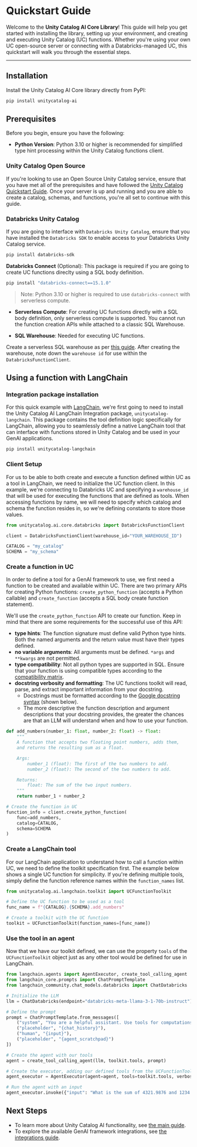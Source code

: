 # Quickstart Guide

Welcome to the **Unity Catalog AI Core Library**! This guide will help you get started with installing the library, setting up your environment, and creating and executing Unity Catalog (UC) functions. Whether you're using your own UC open-source server or connecting with a Databricks-managed UC, this quickstart will walk you through the essential steps.

---

## Installation

Install the Unity Catalog AI Core library directly from PyPI:

```sh
pip install unitycatalog-ai
```

## Prerequisites

Before you begin, ensure you have the following:

- **Python Version**: Python 3.10 or higher is recommended for simplified type hint processing within the Unity Catalog functions client.

### Unity Catalog Open Source

If you're looking to use an Open Source Unity Catalog service, ensure that you have met all of the prerequisites and have followed the
[Unity Catalog Quickstart Guide](../quickstart.md). Once your server is up and running and you are able to create a catalog, schemas, and functions, you're all set to continue with this guide.

### Databricks Unity Catalog

If you are going to interface with ``Databricks Unity Catalog``, ensure that you have installed the ``Databricks SDK`` to enable access
to your Databricks Unity Catalog service.

```sh
pip install databricks-sdk
```

**Databricks Connect** (Optional): This package is required if you are going to create UC functions direclty using a SQL body definition.

```sh
pip install "databricks-connect==15.1.0"
```

>Note: Python 3.10 or higher is required to use `databricks-connect` with serverless compute.

- **Serverless Compute**: For creating UC functions directly with a SQL body definition, only serverless compute is supported. You cannot run the
function creation APIs while attached to a classic SQL Warehouse.

- **SQL Warehouse**: Needed for executing UC functions.

Create a serverless SQL warehouse as per [this guide](https://docs.databricks.com/en/compute/sql-warehouse/create.html). After creating the warehouse,
note down the `warehouse id` for use within the `DatabricksFunctionClient`. 

## Using a function with LangChain

### Integration package installation

For this quick example with [LangChain](https://python.langchain.com/v0.2/docs/introduction/), we're first going to need to install the Unity Catalog
AI LangChain Integration package, `unitycatalog-langchain`. This package contains the tool definition logic specifically for LangChain, allowing you to
seamlessly define a native LangChain tool that can interface with functions stored in Unity Catalog and be used in your GenAI applications.

``` sh
pip install unitycatalog-langchain
```

### Client Setup

For us to be able to both create and execute a function defined within UC as a tool in LangChain, we need to initialize the UC function client.
In this example, we're connecting to Databricks UC and specifying a `warehouse_id` that will be used for executing the functions that are
defined as tools. When accessing functions by name, we will need to specify which catalog and schema the function resides in, so we're defining constants
to store those values.

``` python
from unitycatalog.ai.core.databricks import DatabricksFunctionClient

client = DatabricksFunctionClient(warehouse_id="YOUR_WAREHOUSE_ID")

CATALOG = "my_catalog"
SCHEMA = "my_schema"
```

### Create a function in UC

In order to define a tool for a GenAI framework to use, we first need a function to be created and available within UC.
There are two primary APIs for creating Python functions: `create_python_function` (accepts a Python callable) and `create_function`
(accepts a SQL body create function statement).

We'll use the `create_python_function` API to create our function. Keep in mind that there are some requirements for the successful
use of this API:

- **type hints**: The function signature must define valid Python type hints. Both the named arguments and the return value must have their types defined.
- **no variable arguments**: All arguments must be defined. `*args` and `**kwargs` are not permitted.
- **type compatibility**: Not all python types are supported in SQL. Ensure that your function is using compatible types according to the
 [compatibility matrix](index.md#python-to-sql-compatiblity-matrix).
- **docstring verbosity and formatting**: The UC functions toolkit will read, parse, and extract important information from your docstring. 
    - Docstrings must be formatted according to the [Google docstring syntax](https://sphinxcontrib-napoleon.readthedocs.io/en/latest/example_google.html) (shown below).
    - The more descriptive the function description and argument descriptions that your docstring provides, the greater the chances are that an LLM will understand when and how to use your function.

``` python
def add_numbers(number_1: float, number_2: float) -> float:
    """
    A function that accepts two floating point numbers, adds them,
    and returns the resulting sum as a float.

    Args:
        number_1 (float): The first of the two numbers to add.
        number_2 (float): The second of the two numbers to add.

    Returns:
        float: The sum of the two input numbers.
    """
    return number_1 + number_2

# Create the function in UC
function_info = client.create_python_function(
    func=add_numbers,
    catalog=CATALOG,
    schema=SCHEMA
)
```

### Create a LangChain tool

For our LangChain application to understand how to call a function within UC, we need to define the toolkit specification first.
The example below shows a single UC function for simplicity. If you're defining multiple tools, simply define the function reference
names within the `function_names` list.

``` python
from unitycatalog.ai.langchain.toolkit import UCFunctionToolkit

# Define the UC function to be used as a tool
func_name = f"{CATALOG}.{SCHEMA}.add_numbers"

# Create a toolkit with the UC function
toolkit = UCFunctionToolkit(function_names=[func_name])
```

### Use the tool in an agent

Now that we have our toolkit defined, we can use the property `tools` of the `UCFunctionToolkit` object just as any other tool would
be defined for use in LangChain.

``` python
from langchain.agents import AgentExecutor, create_tool_calling_agent
from langchain_core.prompts import ChatPromptTemplate
from langchain_community.chat_models.databricks import ChatDatabricks

# Initialize the LLM
llm = ChatDatabricks(endpoint="databricks-meta-llama-3-1-70b-instruct")

# Define the prompt
prompt = ChatPromptTemplate.from_messages([
    ("system", "You are a helpful assistant. Use tools for computations if applicable."),
    ("placeholder", "{chat_history}"),
    ("human", "{input}"),
    ("placeholder", "{agent_scratchpad}")
])

# Create the agent with our tools
agent = create_tool_calling_agent(llm, toolkit.tools, prompt)

# Create the executor, adding our defined tools from the UCFunctionToolkit instance
agent_executor = AgentExecutor(agent=agent, tools=toolkit.tools, verbose=True)

# Run the agent with an input
agent_executor.invoke({"input": "What is the sum of 4321.9876 and 1234.5678?"})

```

## Next Steps

- To learn more about Unity Catalog AI functionality, see [the main guide](index.md).
- To explore the available GenAI framework integrations, see [the integrations guide](integrations/index.md).
